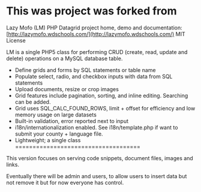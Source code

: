 
This was project was forked from 
====================================
Lazy Mofo (LM) PHP Datagrid
project home, demo and documentation: [http://lazymofo.wdschools.com/](http://lazymofo.wdschools.com/)
MIT License

LM is a single PHP5 class for performing CRUD (create, read, update and delete) operations on a MySQL database table.

-   Define grids and forms by SQL statements or table name
-   Populate select, radio, and checkbox inputs with data from SQL statements
-   Upload documents, resize or crop images
-   Grid features include pagination, sorting, and inline editing. Searching can be added.
-   Grid uses SQL_CALC_FOUND_ROWS, limit + offset for efficiency and low memory usage on large datasets
-   Built-in validation, error reported next to input
-   i18n/internationalization enabled. See i18n/template.php if want to submit your county + language file.
-   Lightweight; a single class
====================================



This version focuses on serving code snippets, document files, images and links. 
   
Eventually there will be admin and users, to allow users to insert data but not remove it but for now everyone has control.
